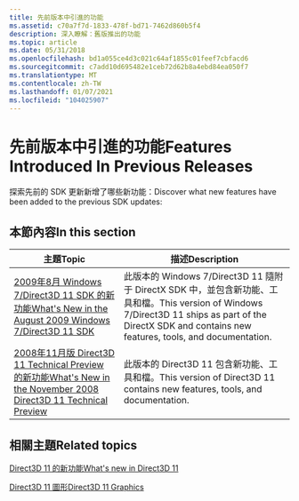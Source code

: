 ```yaml
---
title: 先前版本中引進的功能
ms.assetid: c70a7f7d-1833-478f-bd71-7462d860b5f4
description: 深入瞭解：舊版推出的功能
ms.topic: article
ms.date: 05/31/2018
ms.openlocfilehash: bd1a055ce4d3c021c64af1855c01feef7cbfacd6
ms.sourcegitcommit: c7add10d695482e1ceb72d62b8a4ebd84ea050f7
ms.translationtype: MT
ms.contentlocale: zh-TW
ms.lasthandoff: 01/07/2021
ms.locfileid: "104025907"
---
```

# <a name="features-introduced-in-previous-releases"></a><span data-ttu-id="45b1c-103">先前版本中引進的功能</span><span class="sxs-lookup"><span data-stu-id="45b1c-103">Features Introduced In Previous Releases</span></span>

<span data-ttu-id="45b1c-104">探索先前的 SDK 更新新增了哪些新功能：</span><span class="sxs-lookup"><span data-stu-id="45b1c-104">Discover what new features have been added to the previous SDK updates:</span></span>


## <a name="in-this-section"></a><span data-ttu-id="45b1c-105">本節內容</span><span class="sxs-lookup"><span data-stu-id="45b1c-105">In this section</span></span>



| <span data-ttu-id="45b1c-106">主題</span><span class="sxs-lookup"><span data-stu-id="45b1c-106">Topic</span></span>                                                                                                | <span data-ttu-id="45b1c-107">描述</span><span class="sxs-lookup"><span data-stu-id="45b1c-107">Description</span></span>                                                                                                                            |
|------------------------------------------------------------------------------------------------------|----------------------------------------------------------------------------------------------------------------------------------------|
| [<span data-ttu-id="45b1c-108">2009年8月 Windows 7/Direct3D 11 SDK 的新功能</span><span class="sxs-lookup"><span data-stu-id="45b1c-108">What's New in the August 2009 Windows 7/Direct3D 11 SDK</span></span>](dx11-whats-new.md)<br/>             | <span data-ttu-id="45b1c-109">此版本的 Windows 7/Direct3D 11 隨附于 DirectX SDK 中，並包含新功能、工具和檔。</span><span class="sxs-lookup"><span data-stu-id="45b1c-109">This version of Windows 7/Direct3D 11 ships as part of the DirectX SDK and contains new features, tools, and documentation.</span></span><br/> |
| [<span data-ttu-id="45b1c-110">2008年11月版 Direct3D 11 Technical Preview 的新功能</span><span class="sxs-lookup"><span data-stu-id="45b1c-110">What's New in the November 2008 Direct3D 11 Technical Preview</span></span>](dx11-08nov-whats-new.md)<br/> | <span data-ttu-id="45b1c-111">此版本的 Direct3D 11 包含新功能、工具和檔。</span><span class="sxs-lookup"><span data-stu-id="45b1c-111">This version of Direct3D 11 contains new features, tools, and documentation.</span></span><br/>                                                |



 

## <a name="related-topics"></a><span data-ttu-id="45b1c-112">相關主題</span><span class="sxs-lookup"><span data-stu-id="45b1c-112">Related topics</span></span>

<dl> <dt>

[<span data-ttu-id="45b1c-113">Direct3D 11 的新功能</span><span class="sxs-lookup"><span data-stu-id="45b1c-113">What's new in Direct3D 11</span></span>](dx-graphics-overviews-introduction.md)
</dt> <dt>

[<span data-ttu-id="45b1c-114">Direct3D 11 圖形</span><span class="sxs-lookup"><span data-stu-id="45b1c-114">Direct3D 11 Graphics</span></span>](atoc-dx-graphics-direct3d-11.md)
</dt> </dl>

 

 





